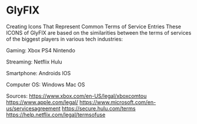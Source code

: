 # GlyFIX
Creating Icons That Represent Common Terms of Service Entries
These ICONS of GlyFIX are based on the similarities between the terms of services of the biggest players in various tech industries:

Gaming:
Xbox
PS4
Nintendo

Streaming:
Netflix
Hulu

Smartphone:
Androids
IOS

Computer OS:
Windows
Mac OS

Sources:
https://www.xbox.com/en-US/legal/xboxcomtou
https://www.apple.com/legal/
https://www.microsoft.com/en-us/servicesagreement
https://secure.hulu.com/terms
https://help.netflix.com/legal/termsofuse


